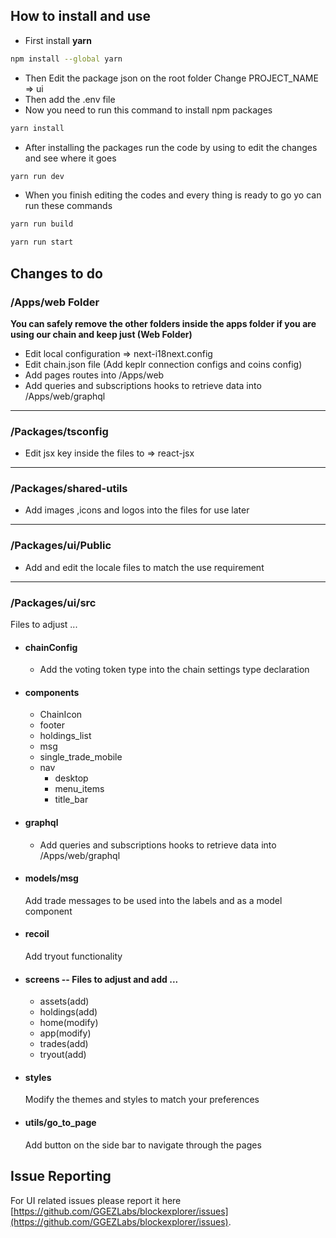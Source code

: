 ## How to install and use

- First install **yarn**

```sh
npm install --global yarn
```

- Then Edit the package json on the root folder Change PROJECT_NAME => ui
- Then add the .env file
- Now you need to run this command to install npm packages

```sh
yarn install
```

- After installing the packages run the code by using to edit the changes and see where it goes

```sh
yarn run dev
```

- When you finish editing the codes and every thing is ready to go yo can run these commands

```sh
yarn run build

yarn run start
```

## Changes to do

### /Apps/web Folder

**You can safely remove the other folders inside the apps folder if you are using our chain and keep just (Web Folder)**

- Edit local configuration => next-i18next.config
- Edit chain.json file (Add keplr connection configs and coins config)
- Add pages routes into /Apps/web
- Add queries and subscriptions hooks to retrieve data into /Apps/web/graphql

---

### /Packages/tsconfig

- Edit jsx key inside the files to => react-jsx

---

### /Packages/shared-utils

- Add images ,icons and logos into the files for use later

---

### /Packages/ui/Public

- Add and edit the locale files to match the use requirement

---

### /Packages/ui/src

Files to adjust ...

- #### chainConfig
  - Add the voting token type into the chain settings type declaration
- #### components
  - ChainIcon
  - footer
  - holdings_list
  - msg
  - single_trade_mobile
  - nav
    - desktop
    - menu_items
    - title_bar
- #### graphql

  - Add queries and subscriptions hooks to retrieve data into /Apps/web/graphql

- #### models/msg

  Add trade messages to be used into the labels and as a model component

- #### recoil

  Add tryout functionality

- #### screens -- Files to adjust and add ...
  - assets(add)
  - holdings(add)
  - home(modify)
  - app(modify)
  - trades(add)
  - tryout(add)
- #### styles
  Modify the themes and styles to match your preferences

* #### utils/go_to_page

  Add button on the side bar to navigate through the pages

## Issue Reporting

For UI related issues please report it here [https://github.com/GGEZLabs/blockexplorer/issues](https://github.com/GGEZLabs/blockexplorer/issues).
